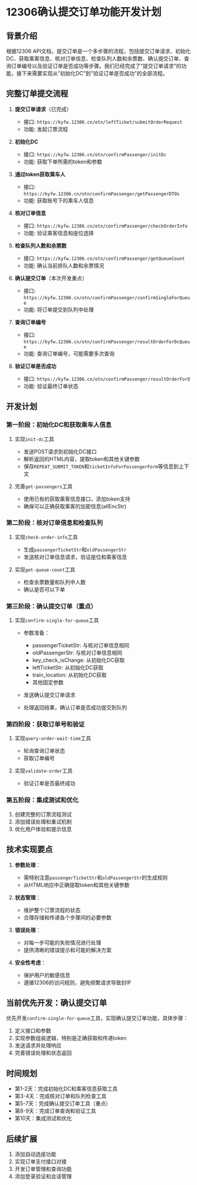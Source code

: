 # 12306确认提交订单功能开发计划

## 背景介绍

根据12306 API文档，提交订单是一个多步骤的流程，包括提交订单请求、初始化DC、获取乘客信息、核对订单信息、检查队列人数和余票数、确认提交订单、查询订单编号以及验证订单是否成功等步骤。我们已经完成了"提交订单请求"的功能，接下来需要实现从"初始化DC"到"验证订单是否成功"的全部流程。

## 完整订单提交流程

1. **提交订单请求**（已完成）
   - 接口: `https://kyfw.12306.cn/otn/leftTicket/submitOrderRequest`
   - 功能: 发起订票流程

2. **初始化DC**
   - 接口: `https://kyfw.12306.cn/otn/confirmPassenger/initDc`
   - 功能: 获取下单所需的token和参数

3. **通过token获取乘车人**
   - 接口: `https://kyfw.12306.cn/otn/confirmPassenger/getPassengerDTOs`
   - 功能: 获取账号下的乘车人信息

4. **核对订单信息**
   - 接口: `https://kyfw.12306.cn/otn/confirmPassenger/checkOrderInfo`
   - 功能: 验证乘客信息和座位选择

5. **检查队列人数和余票数**
   - 接口: `https://kyfw.12306.cn/otn/confirmPassenger/getQueueCount`
   - 功能: 确认当前排队人数和余票情况

6. **确认提交订单**（本次开发重点）
   - 接口: `https://kyfw.12306.cn/otn/confirmPassenger/confirmSingleForQueue`
   - 功能: 将订单提交到队列中处理

7. **查询订单编号**
   - 接口: `https://kyfw.12306.cn/otn/confirmPassenger/resultOrderForDcQueue`
   - 功能: 查询订单编号，可能需要多次查询

8. **验证订单是否成功**
   - 接口: `https://kyfw.12306.cn/otn/confirmPassenger/resultOrderForD`
   - 功能: 验证最终订单状态

## 开发计划

### 第一阶段：初始化DC和获取乘车人信息

1. 实现`init-dc`工具
   - 发送POST请求到初始化DC接口
   - 解析返回的HTML内容，提取token和其他关键参数
   - 保存`REPEAT_SUBMIT_TOKEN`和`ticketInfoForPassengerForm`等信息到上下文

2. 完善`get-passengers`工具
   - 使用已有的获取乘客信息接口，添加token支持
   - 确保可以正确获取乘客的加密信息(allEncStr)

### 第二阶段：核对订单信息和检查队列

1. 实现`check-order-info`工具
   - 生成`passengerTicketStr`和`oldPassengerStr`
   - 发送核对订单信息请求，验证座位和乘客信息

2. 实现`get-queue-count`工具
   - 检查余票数量和队列中人数
   - 确认是否可以下单

### 第三阶段：确认提交订单（重点）

1. 实现`confirm-single-for-queue`工具
   - 参数准备：
     - passengerTicketStr: 与核对订单信息相同
     - oldPassengerStr: 与核对订单信息相同
     - key_check_isChange: 从初始化DC获取
     - leftTicketStr: 从初始化DC获取
     - train_location: 从初始化DC获取
     - 其他固定参数

   - 发送确认提交订单请求
   - 处理返回结果，确认订单是否成功提交到队列

### 第四阶段：获取订单号和验证

1. 实现`query-order-wait-time`工具
   - 轮询查询订单状态
   - 获取订单编号

2. 实现`validate-order`工具
   - 验证订单是否最终成功

### 第五阶段：集成测试和优化

1. 创建完整的订票流程测试
2. 添加错误处理和重试机制
3. 优化用户体验和提示信息

## 技术实现要点

1. **参数处理**：
   - 需特别注意`passengerTicketStr`和`oldPassengerStr`的生成规则
   - 从HTML响应中正确提取token和其他关键参数

2. **状态管理**：
   - 维护整个订票流程的状态
   - 合理存储和传递各个步骤间的必要参数

3. **错误处理**：
   - 对每一步可能的失败情况进行处理
   - 提供清晰的错误提示和可能的解决方案

4. **安全性考虑**：
   - 保护用户的敏感信息
   - 遵循12306的访问规则，避免频繁请求导致封IP

## 当前优先开发：确认提交订单

优先开发`confirm-single-for-queue`工具，实现确认提交订单功能，具体步骤：

1. 定义接口和参数
2. 实现参数组装逻辑，特别是正确获取和传递token
3. 发送请求并处理响应
4. 完善错误处理和状态返回

## 时间规划

- 第1-2天：完成初始化DC和乘客信息获取工具
- 第3-4天：完成核对订单和队列检查工具
- 第5-7天：完成确认提交订单工具（重点）
- 第8-9天：完成订单查询和验证工具
- 第10天：集成测试和优化

## 后续扩展

1. 添加自动选座功能
2. 实现订单支付接口对接
3. 开发订单管理和查询功能
4. 添加登录验证和会话管理 